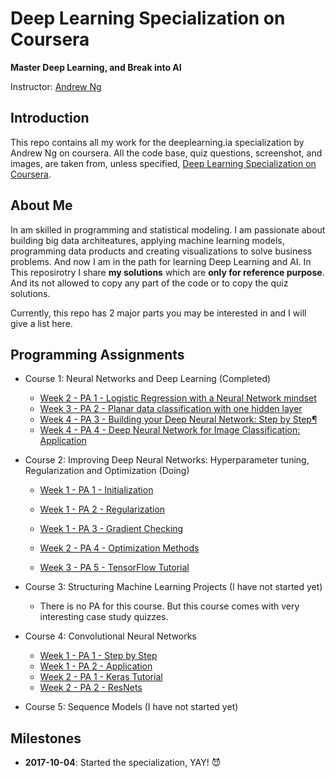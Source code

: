 # Deep Learning Specialization on Coursera

**Master Deep Learning, and Break into AI**

Instructor: [Andrew Ng](http://www.andrewng.org/)

## Introduction

This repo contains all my work for the deeplearning.ia specialization by Andrew Ng on coursera. All the code base, quiz questions, screenshot, and images, are taken from, unless specified, [Deep Learning Specialization on Coursera](https://www.coursera.org/specializations/deep-learning).

## About Me

In am skilled in programming and statistical modeling. I am passionate about building big data architeatures, applying machine learning models, programming data products and creating visualizations to solve business problems. And now I am in the path for learning Deep Learning and AI. In This reposirotry I share **my solutions** which are **only for reference purpose**. And its not allowed to copy any part of the code or to copy the quiz solutions.

Currently, this repo has 2 major parts you may be interested in and I will give a list here.

## Programming Assignments

- Course 1: Neural Networks and Deep Learning (Completed)

  - [Week 2 - PA 1 - Logistic Regression with a Neural Network mindset](https://github.com/marcusos/deeplearning-ai-coursera/blob/master/Course%201%20-%20Neural%20Networks%20and%20Deep%20Learning/Week%202%20-%20Neural%20Networks%20Basics/Logistic%20Regression%20as%20a%20Neural%20Network/Logistic%20Regression%20with%20a%20Neural%20Network%20mindset%20v4.ipynb)
  - [Week 3 - PA 2 - Planar data classification with one hidden layer](https://github.com/marcusos/deeplearning-ai-coursera/blob/master/Course%201%20-%20Neural%20Networks%20and%20Deep%20Learning/Week%203%20-%20Shallow%20neural%20networks/Planar%20data%20classification%20with%20one%20hidden%20layer/Planar%20data%20classification%20with%20one%20hidden%20layer%20v4.ipynb)
  - [Week 4 - PA 3 - Building your Deep Neural Network: Step by Step¶](https://github.com/marcusos/deeplearning-ai-coursera/blob/master/Course%201%20-%20Neural%20Networks%20and%20Deep%20Learning/Week%204%20-%20Deep%20Neural%20Networks/Building%20your%20Deep%20Neural%20Network%20-%20Step%20by%20Step/Building%20your%20Deep%20Neural%20Network%20-%20Step%20by%20Step%20v5.ipynb)
  - [Week 4 - PA 4 - Deep Neural Network for Image Classification: Application](https://github.com/marcusos/deeplearning-ai-coursera/blob/master/Course%201%20-%20Neural%20Networks%20and%20Deep%20Learning/Week%204%20-%20Deep%20Neural%20Networks/Deep%20Neural%20Newtor%20Application%20-%20Image%20Classification/Deep%20Neural%20Network%20-%20Application%20v3.ipynb)

- Course 2: Improving Deep Neural Networks: Hyperparameter tuning, Regularization and Optimization (Doing)
  - [Week 1 - PA 1 - Initialization](https://github.com/marcusos/deeplearning-ai-coursera/blob/master/Course%202%20-%20Improving%20Deep%20Neural%20Networks%20Hyperparameter%20tuning%2C%20Regularization%20and%20Optimization/Week%201%20-%20Practical%20aspects%20of%20Deep%20Learning/Initialization/Initialization.ipynb)
  - [Week 1 - PA 2 - Regularization](https://github.com/marcusos/deeplearning-ai-coursera/blob/master/Course%202%20-%20Improving%20Deep%20Neural%20Networks%20Hyperparameter%20tuning%2C%20Regularization%20and%20Optimization/Week%201%20-%20Practical%20aspects%20of%20Deep%20Learning/Regularization/Regularizatio.ipynb)
  - [Week 1 - PA 3 - Gradient Checking](https://github.com/marcusos/deeplearning-ai-coursera/blob/master/Course%202%20-%20Improving%20Deep%20Neural%20Networks%20Hyperparameter%20tuning%2C%20Regularization%20and%20Optimization/Week%201%20-%20Practical%20aspects%20of%20Deep%20Learning/Gradient%20Checking/Gradient%20Checking.ipynb)

  - [Week 2 - PA 4 - Optimization Methods](https://github.com/marcusos/deeplearning-ai-coursera/blob/master/Course%202%20-%20Improving%20Deep%20Neural%20Networks%20Hyperparameter%20tuning%2C%20Regularization%20and%20Optimization/Week%202%20-%20Optimization%20algorithms/Optimization%2Bmethods.ipynb)
  - [Week 3 - PA 5 - TensorFlow Tutorial](https://github.com/marcusos/deeplearning-ai-coursera/blob/master/Course%202%20-%20Improving%20Deep%20Neural%20Networks%20Hyperparameter%20tuning%2C%20Regularization%20and%20Optimization/Week%203%20-%20Hyp.%20tuning%2C%20Batch%20Normal%20Frameworks/Tensorflow%2BTutorial.ipynb)
  
- Course 3: Structuring Machine Learning Projects (I have not started yet)

  - There is no PA for this course. But this course comes with very interesting case study quizzes.
  
- Course 4: Convolutional Neural Networks
  - [Week 1 - PA 1 - Step by Step](https://github.com/marcusos/deeplearning-ai-coursera/blob/master/Course%204%20-%20Convolutional%20Neural%20Networks/Week%201%20-%20Foundations%20of%20Convolutional%20Neural%20Networks/Convolution%2Bmodel%2B-%2BStep%2Bby%2BStep%2B-%2Bv2.ipynb)
  - [Week 1 - PA 2 - Application ](https://github.com/marcusos/deeplearning-ai-coursera/blob/master/Course%204%20-%20Convolutional%20Neural%20Networks/Week%201%20-%20Foundations%20of%20Convolutional%20Neural%20Networks/Convolution%2Bmodel%2B-%2BApplication%2B-%2Bv1.ipynb)
  - [Week 2 - PA 1 - Keras Tutorial](https://github.com/marcusos/deeplearning-ai-coursera/blob/master/Course%204%20-%20Convolutional%20Neural%20Networks/Week%202%20-%20Deep%20convolutional%20models%20case%20studies/KerasTutorial/Keras%2B-%2BTutorial%2B-%2BHappy%2BHouse%2Bv2.ipynb)
  - [Week 2 - PA 2 - ResNets ](https://github.com/marcusos/deeplearning-ai-coursera/blob/master/Course%204%20-%20Convolutional%20Neural%20Networks/Week%202%20-%20Deep%20convolutional%20models%20case%20studies/ResNets/Residual%2BNetworks%2B-%2Bv2.ipynb)
  
- Course 5: Sequence Models (I have not started yet)

<!---
## Quiz Solutions
- [Course 1: Neural Networks and Deep Learning](https://github.com/marcusos/deeplearning-ai-coursera/tree/master/Course%201%20-%20Neural%20Networks%20and%20Deep%20Learning/Practice%20Questions)
- [Course 2: Improving Deep Neural Networks: Hyperparameter tuning, Regularization and Optimization](https://github.com/marcusos/deeplearning-ai-coursera/tree/master/Course%202%20-%20Improving%20Deep%20Neural%20Networks%20Hyperparameter%20tuning%2C%20Regularization%20and%20Optimization/Practice%20Questions)
- Course 3: Structuring Machine Learning Projects
- Course 4: Convolutional Neural Networks
- Course 5: Sequence Models
-->

## Milestones

  - **2017-10-04**: Started the specialization, YAY! 😈
